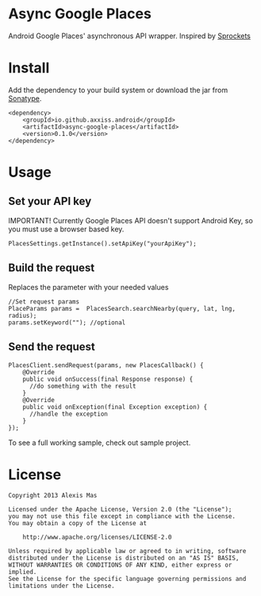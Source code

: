 Async Google Places
===================

Android Google Places' asynchronous API wrapper. Inspired by [Sprockets][2]


Install
=======

Add the dependency to your build system or download the jar from [Sonatype][1].

    <dependency>
        <groupId>io.github.axxiss.android</groupId>
        <artifactId>async-google-places</artifactId>
        <version>0.1.0</version>
    </dependency>

Usage
=====

Set your API key
----------------

IMPORTANT! Currently Google Places API doesn't support Android Key, so you must use a browser based key.


    PlacesSettings.getInstance().setApiKey("yourApiKey");


Build the request
-----------------

Replaces the parameter with your needed values


    //Set request params
    PlaceParams params =  PlacesSearch.searchNearby(query, lat, lng, radius);
    params.setKeyword(""); //optional



Send the request
----------------


    PlacesClient.sendRequest(params, new PlacesCallback() {
        @Override
        public void onSuccess(final Response response) {
          //do something with the result
        }
        @Override
        public void onException(final Exception exception) {
          //handle the exception
        }
    });


To see a full working sample, check out sample project.

License
=======

    Copyright 2013 Alexis Mas

    Licensed under the Apache License, Version 2.0 (the "License");
    you may not use this file except in compliance with the License.
    You may obtain a copy of the License at

        http://www.apache.org/licenses/LICENSE-2.0

    Unless required by applicable law or agreed to in writing, software
    distributed under the License is distributed on an "AS IS" BASIS,
    WITHOUT WARRANTIES OR CONDITIONS OF ANY KIND, either express or implied.
    See the License for the specific language governing permissions and
    limitations under the License.



[1]: https://oss.sonatype.org/index.html#nexus-search;quick~async-google-places
[2]: https://github.com/pushbit/sprockets/
